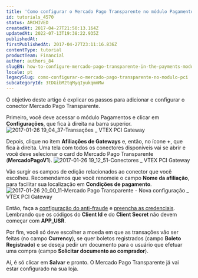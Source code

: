 ```yaml
---
title: 'Como configurar o Mercado Pago Transparente no módulo Pagamentos?'
id: tutorials_4570
status: ARCHIVED
createdAt: 2017-04-27T21:50:13.164Z
updatedAt: 2022-07-13T19:38:22.935Z
publishedAt: 
firstPublishedAt: 2017-04-27T23:11:16.836Z
contentType: tutorial
productTeam: Financial
author: authors_84
slugEN: how-to-configure-mercado-pago-transparente-in-the-payments-module
locale: pt
legacySlug: como-configurar-o-mercado-pago-transparente-no-modulo-pci
subcategoryId: 3tDGibM2tqMyqIyukqmmMw
---
```


O objetivo deste artigo é explicar os passos para adicionar e configurar o conector Mercado Pago Transparente.

Primeiro, você deve acessar o módulo Pagamentos e clicar em **Configurações**, que fica à direita na barra superior.
![2017-01-26 19_04_37-Transações _ VTEX PCI Gateway](https://images.contentful.com/alneenqid6w5/6Gxdu2Z0NqyggYkEe8A8q0/7fd3e1c15fd89ec76c90473329ff1439/2017-01-26-19_04_37-Transa_C3_A7_C3_B5es-_-VTEX-PCI-Gateway-300x105.png)

Depois, clique no item **Afiliações de Gateways** e, então, no ícone **+**, que fica à direita. Uma tela com todos os conectores disponíveis vai se abrir e você deve selecionar o card do Mercado Pago Transparente (__MercadoPagoV1__).
![2017-01-26 19_12_51-Conectores _ VTEX PCI Gateway](//images.contentful.com/alneenqid6w5/69Wai0Un0A0S4C0EyuCsme/8bcdc06f9863147fb04c403e83125fea/2017-01-26-19_12_51-Conectores-_-VTEX-PCI-Gateway-300x245.png)

Vão surgir os campos de edição relacionados ao conector que você escolheu. Recomendamos que você renomeie o campo **Nome da afiliação**, para facilitar sua localização em **Condições de pagamento**.
![2017-01-26 20_00_11-Mercado Pago Transparente - Nova configuração _ VTEX PCI Gateway](//images.contentful.com/alneenqid6w5/3oiEcYJ3LGCGiGA0Uq2ucm/2e15790c707b2496e38d2d89fc88687f/2017-01-26-20_00_11-Mercado-Pago-Transparente-Nova-configura_C3_A7_C3_A3o-_-VTEX-PCI-Gateway-300x208.png)

Então, faça a [configuração do anti-fraude](/pt/faq/como-configurar-mercadopago-transparente/) e [preencha as credenciais](/pt/faq/onde-acessar-minhas-credenciais-do-mercado-pago-transparente/). Lembrando que os códigos do **Client Id** e do **Client Secret** não devem começar com **APP_USR**.

Por fim, você só deve escolher a moeda em que as transações vão ser feitas (no campo **Currency**), se quer boletos registrados (campo **Boleto Registrado**) e se deseja pedir um documento para o usuário que efetuar uma compra (campo **Solicitar documento ao comprador**). 

Aí, é só clicar em **Salvar** e pronto. O Mercado Pago Transparente já vai estar configurado na sua loja.


